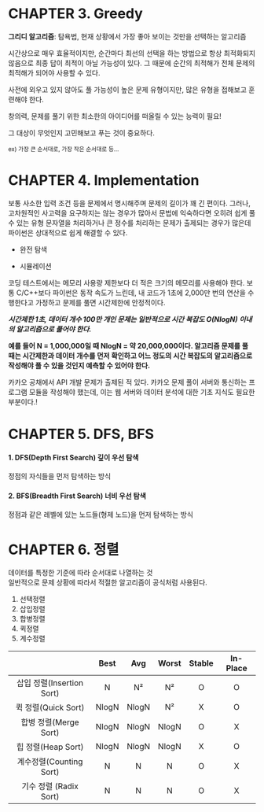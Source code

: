 # CHAPTER 3. Greedy 

**그리디 알고리즘**: 탐욕법, 현재 상황에서 가장 좋아 보이는 것만을 선택하는 알고리즘

시간상으로 매우 효율적이지만, 순간마다 최선의 선택을 하는 방법으로 항상 최적화되지 않음으로 최종 답이 최적이 아닐 가능성이 있다.
그 때문에 순간의 최적해가 전체 문제의 최적해가 되어야 사용할 수 있다.
<br>

사전에 외우고 있지 않아도 풀 가능성이 높은 문제 유형이지만, 많은 유형을 접해보고 훈련해야 한다.

창의력, 문제를 풀기 위한 최소한의 아이디어를 떠올릴 수 있는 능력이 필요!

그 대상이 무엇인지 고민해보고 푸는 것이 중요하다.

<small>ex) 가장 큰 순서대로, 가장 작은 순서대로 등...</small>
<br>


# CHAPTER 4. Implementation

보통 사소한 입력 조건 등을 문제에서 명시해주며 문제의 길이가 꽤 긴 편이다. 
그러나, 고차원적인 사고력을 요구하지는 않는 경우가 많아서 문법에 익숙하다면 오히려 쉽게 풀 수 있는 유형
문자열을 처리하거나 큰 정수를 처리하는 문제가 출제되는 경우가 많은데 파이썬은 상대적으로 쉽게 해결할 수 있다.

- 완전 탐색

- 시뮬레이션

코딩 테스트에서는 메모리 사용량 제한보다 더 적은 크기의 메모리를 사용해야 한다. 보통 C/C++보다 파이썬은 동작 속도가 느린데, 내 코드가 1초에 2,000만 번의 연산을 수행한다고 가정하고 문제를 풀면 시간제한에 안정적이다.

***시간제한 1초, 데이터 개수 100만 개인 문제는 일반적으로 시간 복잡도 O(NlogN) 이내의 알고리즘으로 풀어야 한다.***

**예를 들어 N = 1,000,000일 때 NlogN = 약 20,000,000이다. 알고리즘 문제를 풀 때는 시간제한과 데이터 개수를 먼저 확인하고 어느 정도의 시간 복잡도의 알고리즘으로 작성해야 풀 수 있을 것인지 예측할 수 있어야 한다.**

카카오 공채에서 API 개발 문제가 출제된 적 있다. 카카오 문제 풀이 서버와 통신하는 프로그램 모듈을 작성해야 했는데, 이는 웹 서버와 데이터 분석에 대한 기초 지식도 필요한 부분이다.!
<br>

# CHAPTER 5. DFS, BFS

#### 1. DFS(Depth First Search) 깊이 우선 탐색
정점의 자식들을 먼저 탐색하는 방식

#### 2. BFS(Breadth First Search) 너비 우선 탐색
정점과 같은 레벨에 있는 노드들(형제 노드)을 먼저 탐색하는 방식
<br>

# CHAPTER 6. 정렬

데이터를 특정한 기준에 따라 순서대로 나열하는 것<br>
일반적으로 문제 상황에 따라서 적절한 알고리즘이 공식처럼 사용된다.

1. 선택정렬
2. 삽입정렬
3. 합병정렬
4. 퀵정렬
5. 계수정렬

<table style="text-align:center" class="tg">
<thead>
  <tr>
    <th class="tg-kr4b"></th>
    <th class="tg-acii">Best</th>
    <th class="tg-acii">Avg</th>
    <th class="tg-acii">Worst</th>
    <th class="tg-acii">Stable</th>
    <th class="tg-0pky">In-Place</th>
  </tr>
</thead>
<tbody>
  <tr>
    <td class="tg-acii">삽입 정렬(Insertion Sort)</td>
    <td class="tg-acii">N</td>
    <td class="tg-acii">N²</td>
    <td class="tg-acii">N²</td>
    <td class="tg-acii">O</td>
    <td class="tg-0pky">O</td>
  </tr>
  <tr>
    <td class="tg-dude">퀵 정렬(Quick Sort)</td>
    <td class="tg-dude">NlogN</td>
    <td class="tg-dude">NlogN</td>
    <td class="tg-dude">N²</td>
    <td class="tg-dude">X</td>
    <td class="tg-0pky">O</td>
  </tr>
  <tr>
    <td class="tg-acii">합병 정렬(Merge Sort)</td>
    <td class="tg-acii">NlogN</td>
    <td class="tg-acii">NlogN</td>
    <td class="tg-acii">NlogN</td>
    <td class="tg-acii">O</td>
    <td class="tg-0pky">X</td>
  </tr>
  <tr>
    <td class="tg-dude">힙 정렬(Heap Sort)</td>
    <td class="tg-dude">NlogN</td>
    <td class="tg-dude">NlogN</td>
    <td class="tg-dude">NlogN</td>
    <td class="tg-dude">X</td>
    <td class="tg-0pky">O</td>
  </tr>
  <tr>
    <td class="tg-acii">계수정렬(Counting Sort)</td>
    <td class="tg-acii">N</td>
    <td class="tg-acii">N</td>
    <td class="tg-acii">N</td>
    <td class="tg-acii">O</td>
    <td class="tg-0pky">X</td>
  </tr>
  <tr>
    <td class="tg-dude">기수 정렬 (Radix Sort)</td>
    <td class="tg-dude">N</td>
    <td class="tg-0pky">N</td>
    <td class="tg-0pky">N</td>
    <td class="tg-0pky">O</td>
    <td class="tg-0pky">X</td>
  </tr>
</tbody>
</table>